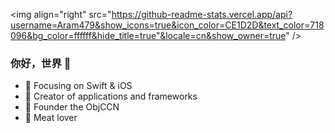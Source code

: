 <img align="right" src="https://github-readme-stats.vercel.app/api?username=Aram479&show_icons=true&icon_color=CE1D2D&text_color=718096&bg_color=ffffff&hide_title=true"&locale=cn&show_owner=true" />
### 你好，世界 👋
- :orange_book: Focusing on Swift & iOS
- :hammer: Creator of applications and frameworks
- :ram: Founder the ObjCCN
- :meat_on_bone: Meat lover
